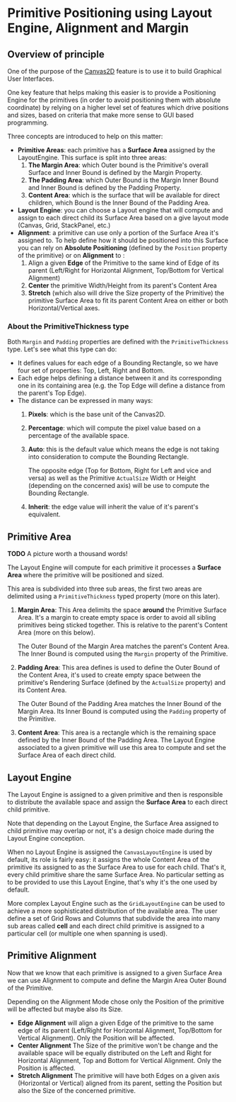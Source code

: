 # Primitive Positioning using Layout Engine, Alignment and Margin

## Overview of principle

One of the purpose of the [Canvas2D](http://doc.babylonjs.com/overviews/Canvas2D_Home) feature is to use it to build Graphical User Interfaces.

One key feature that helps making this easier is to provide a Positioning Engine for the primitives (in order to avoid positioning them with absolute coordinate) by relying on a higher level set of features which drive positions and sizes, based on criteria that make more sense to GUI based programming.

Three concepts are introduced to help on this matter:

 - **Primitive Areas**: each primitive has a **Surface Area** assigned by the LayoutEngine. This surface is split into three areas:
    1. **The Margin Area**: which Outer bound is the Primitive's overall Surface and Inner Bound is defined by the Margin Property.
    2. **The Padding Area**: which Outer Bound is the Margin Inner Bound and Inner Bound is defined by the Padding Property.
    3. **Content Area**: which is the surface that will be available for direct children, which Bound is the Inner Bound of the Padding Area.
 - **Layout Engine**: you can choose a Layout engine that will compute and assign to each direct child its  Surface Area based on a give layout mode (Canvas, Grid, StackPanel, etc.)
 - **Alignment**: a primitive can use only a portion of the Surface Area it's assigned to. To help define how it should be positioned into this Surface you can rely on **Absolute Positioning** (defined by the `Position` property of the primitive) or on **Alignment** to :
    1. Align a given **Edge** of the Primitive to the same kind of Edge of its parent (Left/Right for Horizontal Alignment, Top/Bottom for Vertical Alignment)
    2. **Center** the primitive Width/Height from its parent's Content Area 
    3. **Stretch** (which also will drive the Size property of the Primitive) the primitive Surface Area to fit its parent Content Area on either or both Horizontal/Vertical axes.

### About the PrimitiveThickness type

Both `Margin` and `Padding` properties are defined with the `PrimitiveThickness` type. Let's see what this type can do:

 - It defines values for each edge of a Bounding Rectangle, so we have four set of properties: Top, Left, Right and Bottom.
 - Each edge helps defining a distance between it and its corresponding one in its containing area (e.g. the Top Edge will define a distance from the parent's Top Edge).
 - The distance can be expressed in many ways:
    1. **Pixels**: which is the base unit of the Canvas2D.
    2. **Percentage**: which will compute the pixel value based on a percentage of the available space.
    3. **Auto**: this is the default value which means the edge is not taking into consideration to compute the Bounding Rectangle.
    
        The opposite edge (Top for Bottom, Right for Left and vice and versa) as well as the Primitive `ActualSize` Width or Height (depending on the concerned axis) will be use to compute the Bounding Rectangle.
    4. **Inherit**: the edge value will inherit the value of it's parent's equivalent.
 
## Primitive Area

**TODO** A picture worth a thousand words!

The Layout Engine will compute for each primitive it processes a **Surface Area** where the primitive will be positioned and sized.

This area is subdivided into three sub areas, the first two areas are delimited using a `PrimitiveThickness` typed property (more on this later).

1. **Margin Area**: This Area delimits the space **around** the Primitive Surface Area. It's a margin to create empty space is order to avoid all sibling primitives being sticked together. This is relative to the parent's Content Area (more on this below).

    The Outer Bound of the Margin Area matches the parent's Content Area. The Inner Bound is computed using the `Margin` property of the Primitive.

2. **Padding Area**: This area defines is used to define the Outer Bound of the Content Area, it's used to create empty space between the primitive's Rendering Surface (defined by the `ActualSize` property) and its Content Area.

    The Outer Bound of the Padding Area matches the Inner Bound of the Margin Area. Its Inner Bound is computed using the `Padding` property of the Primitive.

3. **Content Area**: This area is a rectangle which is the remaining space defined by the Inner Bound of the Padding Area. The Layout Engine associated to a given primitive will use this area to compute and set the Surface Area of each direct child.


## Layout Engine

The Layout Engine is assigned to a given primitive and then is responsible to distribute the available space and assign the **Surface Area** to each direct child primitive.

Note that depending on the Layout Engine, the Surface Area assigned to child primitive may overlap or not, it's a design choice made during the Layout Engine conception.

When no Layout Engine is assigned the `CanvasLayoutEngine` is used by default, its role is fairly easy: it assigns the whole Content Area of the primitive its assigned to as the Surface Area to use for each child. That's it, every child primitive share the same Surface Area. No particular setting as to be provided to use this Layout Engine, that's why it's the one used by default.

More complex Layout Engine such as the `GridLayoutEngine` can be used to achieve a more sophisticated distribution of the available area. The user define a set of Grid Rows and Columns that subdivide the area into many sub areas called **cell** and each direct child primitive is assigned to a particular cell (or multiple one when spanning is used).

## Primitive Alignment

Now that we know that each primitive is assigned to a given Surface Area we can use Alignment to compute and define the Margin Area Outer Bound of the Primitive.

Depending on the Alignment Mode chose only the Position of the primitive will be affected but maybe also its Size.

 - **Edge Alignment** will align a given Edge of the primitive to the same edge of its parent (Left/Right for Horizontal Alignment, Top/Bottom for Vertical Alignment). Only the Position will be affected.
 - **Center Alignment** The Size of the primitive won't be change and the available space will be equally distributed on the Left and Right for Horizontal Alignment, Top and Bottom for Vertical Alignment. Only the Position is affected.
 - **Stretch Alignment** The primitive will have both Edges on a given axis (Horizontal or Vertical) aligned from its parent, setting the Position but also the Size of the concerned primitive.












